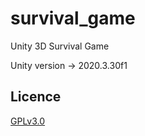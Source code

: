 # survival_game
Unity 3D Survival Game

Unity version -> 2020.3.30f1

## Licence
[GPLv3.0]([https://choosealicense.com/licenses/mit/](https://choosealicense.com/licenses/gpl-3.0/))
